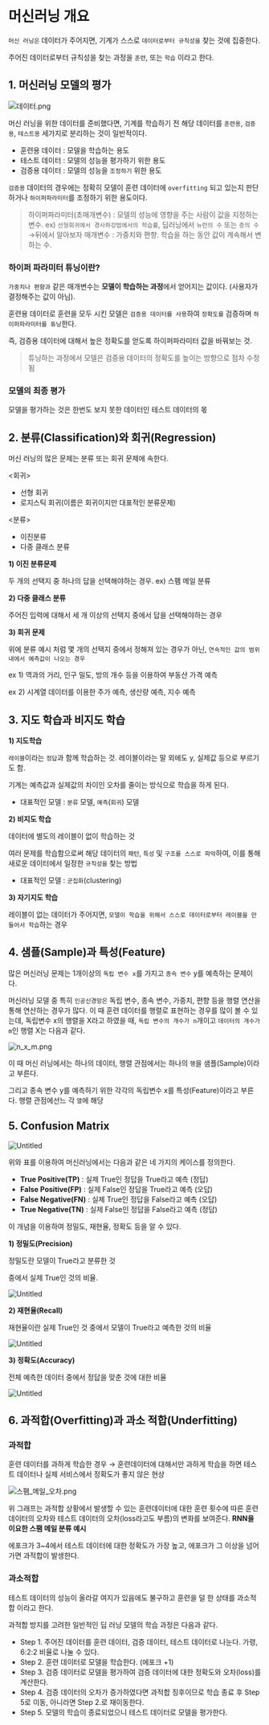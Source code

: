 # 머신러닝 개요

`머신 러닝은` 데이터가 주어지면, 기계가 스스로 `데이터로부터 규칙성을` 찾는 것에 집중한다.

주어진 데이터로부터 규칙성을 찾는 과정을 `훈련`, 또는 `학습` 이라고 한다. 

## 1. 머신러닝 모델의 평가

![데이터.png](%E1%84%86%E1%85%A5%E1%84%89%E1%85%B5%E1%86%AB%E1%84%85%E1%85%A5%E1%84%82%E1%85%B5%E1%86%BC%20%E1%84%80%E1%85%A2%E1%84%8B%E1%85%AD%20586338b9f50b48a9afb707ee0141be64/%25EB%258D%25B0%25EC%259D%25B4%25ED%2584%25B0.png)

머신 러닝을 위한 데이터를 준비했다면, 기계를 학습하기 전 해당 데이터를 `훈련용`, `검증용`, `테스트용` 세가지로 분리하는 것이 일반적이다. 

- 훈련용 데이터  : 모델을 학습하는 용도
- 테스트 데이터 : 모델의 성능을 평가하기 위한 용도
- 검증용 데이터 : 모델의 성능을 `조정하기` 위한 용도

`검증용` 데이터의 경우에는 정확히 모델이 훈련 데이터에 `overfitting` 되고 있는지 판단하거나 `하이퍼파라미터`를 조정하기 위한 용도이다.

> 하이퍼파라미터(초매개변수) : 모델의 성능에 영향을 주는 사람이 값을 지정하는 변수.
 ex) `선형회귀에서 경사하강법에서의 학습률`, 딥러닝에서 `뉴런의 수` 또는 `층의 수`  →뒤에서 알아보자
매개변수 : 가중치와 편향. 학습을 하는 동안 값이 계속해서 변하는 수.
> 

### 하이퍼 파라미터 튜닝이란?

`가중치나 편향과` 같은 매개변수는 **모델이 학습하는 과정**에서 얻어지는 값이다. (사용자가 결정해주는 값이 아님).

훈련용 데이터로 훈련을 모두 시킨 모델은 `검증용 데이터를 사용`하여 `정확도를` 검증하며 `하이퍼파라미터를 튜닝`한다. 

즉, 검증용 데이터에 대해서 높은 정확도를 얻도록 하이퍼파라미터 값을 바꿔보는 것.

> 튜닝하는 과정에서 모델은 검증용 데이터의 정확도를 높이는 방향으로 점차 수정됨
> 

### 모델의 최종 평가

모델을 평가하는 것은 한번도 보지 못한 데이터인 테스트 데이터의 몫

## 2. 분류(Classification)와 회귀(Regression)

머신 러닝의 많은 문제는 분류 또는 회귀 문제에 속한다.

<회귀>

- 선형 회귀
- 로지스틱 회귀(이름은 회귀이지만 대표적인 분류문제)

<분류>

- 이진분류
- 다중 클래스 분류
    
    

**1) 이진 분류문제**

두 개의 선택지 중 하나의 답을 선택해야하는 경우. ex) 스팸 메일 분류

**2) 다중 클래스 분류**

주어진 입력에 대해서 세 개 이상의 선택지 중에서 답을 선택해야하는 경우

**3) 회귀 문제**

위에 분류 예시 처럼 몇 개의 선택지 중에서 정해져 있는 경우가 아닌, `연속적인 값의 범위 내에서 예측값이 나오는 경우` 

ex 1) 역과의 거리, 인구 밀도, 방의 개수 등을 이용하여 부동산 가격 예측

ex 2) 시계열 데이터를 이용한 주가 예측, 생산량 예측, 지수 예측

## 3. 지도 학습과 비지도 학습

**1) 지도학습**

`레이블`이라는 `정답`과 함께 학습하는 것. 레이블이라는 말 외에도 y, 실제값 등으로 부르기도 함.

기계는 예측값과 실제값의 차이인 오차를 줄이는 방식으로 학습을 하게 된다.

- 대표적인 모델 : `분류` 모델, `예측`(`회귀`) 모델

**2) 비지도 학습**

데이터에 별도의 레이블이 없이 학습하는 것

여러 문제를 학습함으로써 해당 데이터의 `패턴`, `특성` 및 `구조를 스스로 파악`하여, 이를 통해 새로운 데이터에서 일정한 `규칙성을` 찾는 방법

- 대표적인 모델 : `군집화`(clustering)

**3) 자기지도 학습**

레이블이 없는 데이터가 주어지면, `모델이 학습을 위해서 스스로 데이터로부터 레이블을 만들어서 학습`하는 경우

## 4. 샘플(Sample)과 특성(Feature)

많은 머신러닝 문제는 1개이상의 `독립 변수 x`를 가지고 `종속 변수` y를 예측하는 문제이다.

머신러닝 모델 중 특히 `인공신경망은` 독립 변수, 종속 변수, 가중치, 편향 등을 행렬 연산을 통해 연산하는 경우가 많다. 이 때 훈련 데이터를 행렬로 표현하는 경우를 많이 볼  수 있는데, 독립변수 x의 행렬을 X라고 하였을 때, `독립 변수의 개수가 n`개이고 `데이터의 개수가 m`인 행렬 X는 다음과 같다.

![n_x_m.png](%E1%84%86%E1%85%A5%E1%84%89%E1%85%B5%E1%86%AB%E1%84%85%E1%85%A5%E1%84%82%E1%85%B5%E1%86%BC%20%E1%84%80%E1%85%A2%E1%84%8B%E1%85%AD%20586338b9f50b48a9afb707ee0141be64/n_x_m.png)

이 때 머신 러닝에서는 하나의 데이터, 행렬 관점에서는 하나의 `행`을 샘플(Sample)이라고 부른다.

그리고 종속 변수 y를 예측하기 위한 각각의 독립변수 x를 특성(Feature)이라고 부른다. 행렬 관점에선느 각 `열`에 해당

## 5. Confusion Matrix

![Untitled](%E1%84%86%E1%85%A5%E1%84%89%E1%85%B5%E1%86%AB%E1%84%85%E1%85%A5%E1%84%82%E1%85%B5%E1%86%BC%20%E1%84%80%E1%85%A2%E1%84%8B%E1%85%AD%20586338b9f50b48a9afb707ee0141be64/Untitled.png)

위와 표를 이용하여 머신러닝에서는 다음과 같은 네 가지의 케이스를 정의한다.

- **True Positive(TP)** : 실제 True인 정답을 True라고 예측 (정답)
- **False Positive(FP)** : 실제 False인 정답을 True라고 예측 (오답)
- **False Negative(FN)** : 실제 True인 정답을 False라고 예측 (오답)
- **True Negative(TN)** : 실제 False인 정답을 False라고 예측 (정답)

이 개념을 이용하여 정밀도, 재현율, 정확도 등을 알 수 있다.

**1) 정밀도(Precision)**

정밀도란 모델이 True라고 분류한 것 

중에서 실제 True인 것의 비율.

![Untitled](%E1%84%86%E1%85%A5%E1%84%89%E1%85%B5%E1%86%AB%E1%84%85%E1%85%A5%E1%84%82%E1%85%B5%E1%86%BC%20%E1%84%80%E1%85%A2%E1%84%8B%E1%85%AD%20586338b9f50b48a9afb707ee0141be64/Untitled%201.png)

**2) 재현율(Recall)**

재현율이란 실제 True인 것 중에서 모델이 True라고 예측한 것의 비율

![Untitled](%E1%84%86%E1%85%A5%E1%84%89%E1%85%B5%E1%86%AB%E1%84%85%E1%85%A5%E1%84%82%E1%85%B5%E1%86%BC%20%E1%84%80%E1%85%A2%E1%84%8B%E1%85%AD%20586338b9f50b48a9afb707ee0141be64/Untitled%202.png)

**3) 정확도(Accuracy)**

전체 예측한 데이터 중에서 정답을 맞춘 것에 대한 비율

![Untitled](%E1%84%86%E1%85%A5%E1%84%89%E1%85%B5%E1%86%AB%E1%84%85%E1%85%A5%E1%84%82%E1%85%B5%E1%86%BC%20%E1%84%80%E1%85%A2%E1%84%8B%E1%85%AD%20586338b9f50b48a9afb707ee0141be64/Untitled%203.png)

## 6. 과적합(Overfitting)과 과소 적합(Underfitting)

### 과적합

훈련 데이터를 과하게 학습한 경우 → 훈련데이터에 대해서만 과하게 학습을 하면 테스트 데이터나 실제 서비스에서 정확도가 좋지 않은 현상

![스팸_메일_오차.png](%E1%84%86%E1%85%A5%E1%84%89%E1%85%B5%E1%86%AB%E1%84%85%E1%85%A5%E1%84%82%E1%85%B5%E1%86%BC%20%E1%84%80%E1%85%A2%E1%84%8B%E1%85%AD%20586338b9f50b48a9afb707ee0141be64/%25EC%258A%25A4%25ED%258C%25B8_%25EB%25A9%2594%25EC%259D%25BC_%25EC%2598%25A4%25EC%25B0%25A8.png)

위 그래프는 과적합 상황에서 발생할 수 있는 훈련데이터에 대한 훈련 횟수에 따른 훈련데이터의 오차와 테스트 데이터의 오차(loss라고도 부름)의 변화를 보여준다. **RNN을 이요한 스팸 메일 분류 예시**

에포크가 3~4에서 테스트 데이터에 대한 정확도가 가장 높고, 에포크가 그 이상을 넘어가면 과적합이 발생한다.

### 과소적합

테스트 데이터의 성능이 올라갈 여지가 있음에도 불구하고 훈련을 덜 한 상태를 과소적합 이라고 한다.

과적합 방지를 고려한 일반적인 딥 러닝 모델의 학습 과정은 다음과 같다.

- Step 1. 주어진 데이터를 훈련 데이터, 검증 데이터, 테스트 데이터로 나눈다. 가령, 6:2:2 비율로 나눌 수 있다.
- Step 2. 훈련 데이터로 모델을 학습한다. (에포크 +1)
- Step 3. 검증 데이터로 모델을 평가하여 검증 데이터에 대한 정확도와 오차(loss)를 계산한다.
- Step 4. 검증 데이터의 오차가 증가하였다면 과적합 징후이므로 학습 종료 후 Step 5로 이동, 아니라면 Step 2.로 재이동한다.
- Step 5. 모델의 학습이 종료되었으니 테스트 데이터로 모델을 평가한다.